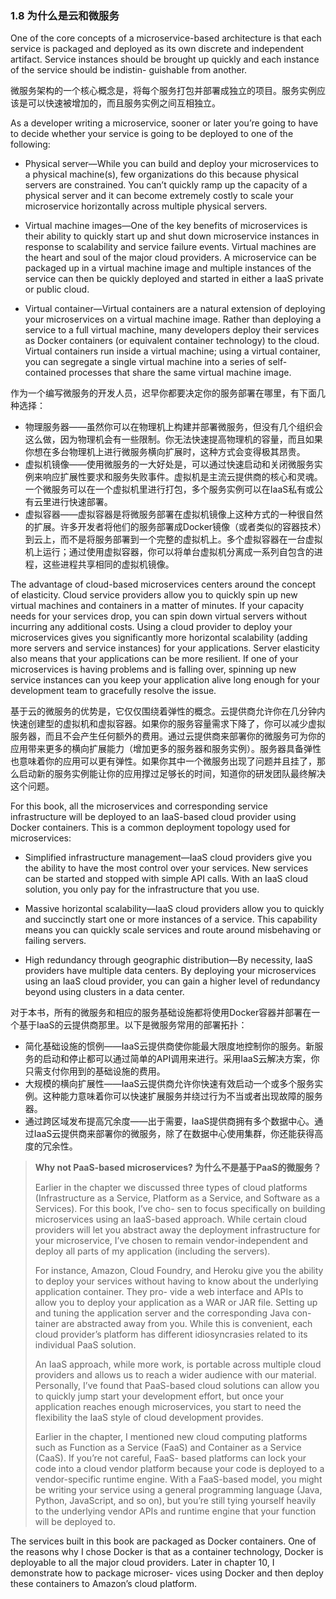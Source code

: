### 1.8 为什么是云和微服务

One of the core concepts of a microservice-based architecture is that each service is packaged and deployed as its own discrete and independent artifact. Service instances should be brought up quickly and each instance of the service should be indistin- guishable from another.

微服务架构的一个核心概念是，将每个服务打包并部署成独立的项目。服务实例应该是可以快速被增加的，而且服务实例之间互相独立。

As a developer writing a microservice, sooner or later you’re going to have to decide whether your service is going to be deployed to one of the following:

* Physical server—While you can build and deploy your microservices to a physical machine\(s\), few organizations do this because physical servers are constrained. You can’t quickly ramp up the capacity of a physical server and it can become extremely costly to scale your microservice horizontally across multiple physical servers.

* Virtual machine images—One of the key benefits of microservices is their ability to quickly start up and shut down microservice instances in response to scalability and service failure events. Virtual machines are the heart and soul of the major cloud providers. A microservice can be packaged up in a virtual machine image and multiple instances of the service can then be quickly deployed and started in either a IaaS private or public cloud.

* Virtual container—Virtual containers are a natural extension of deploying your microservices on a virtual machine image. Rather than deploying a service to a full virtual machine, many developers deploy their services as Docker containers \(or equivalent container technology\) to the cloud. Virtual containers run inside a virtual machine; using a virtual container, you can segregate a single virtual machine into a series of self-contained processes that share the same virtual machine image.

作为一个编写微服务的开发人员，迟早你都要决定你的服务部署在哪里，有下面几种选择：

* 物理服务器——虽然你可以在物理机上构建并部署微服务，但没有几个组织会这么做，因为物理机会有一些限制。你无法快速提高物理机的容量，而且如果你想在多台物理机上进行微服务横向扩展时，这种方式会变得极其昂贵。
* 虚拟机镜像——使用微服务的一大好处是，可以通过快速启动和关闭微服务实例来响应扩展性要求和服务失败事件。虚拟机是主流云提供商的核心和灵魂。一个微服务可以在一个虚拟机里进行打包，多个服务实例可以在IaaS私有或公有云里进行快速部署。
* 虚拟容器——虚拟容器是将微服务部署在虚拟机镜像上这种方式的一种很自然的扩展。许多开发者将他们的服务部署成Docker镜像（或者类似的容器技术）到云上，而不是将服务部署到一个完整的虚拟机上。多个虚拟容器在一台虚拟机上运行；通过使用虚拟容器，你可以将单台虚拟机分离成一系列自包含的进程，这些进程共享相同的虚拟机镜像。

The advantage of cloud-based microservices centers around the concept of elasticity. Cloud service providers allow you to quickly spin up new virtual machines and containers in a matter of minutes. If your capacity needs for your services drop, you can spin down virtual servers without incurring any additional costs. Using a cloud provider to deploy your microservices gives you significantly more horizontal scalability \(adding more servers and service instances\) for your applications. Server elasticity also means that your applications can be more resilient. If one of your microservices is having problems and is falling over, spinning up new service instances can you keep your application alive long enough for your development team to gracefully resolve the issue.

基于云的微服务的优势是，它仅仅围绕着弹性的概念。云提供商允许你在几分钟内快速创建型的虚拟机和虚拟容器。如果你的服务容量需求下降了，你可以减少虚拟服务器，而且不会产生任何额外的费用。通过云提供商来部署你的微服务可为你的应用带来更多的横向扩展能力（增加更多的服务器和服务实例）。服务器具备弹性也意味着你的应用可以更有弹性。如果你其中一个微服务出现了问题并且挂了，那么启动新的服务实例能让你的应用撑过足够长的时间，知道你的研发团队最终解决这个问题。

For this book, all the microservices and corresponding service infrastructure will be deployed to an IaaS-based cloud provider using Docker containers. This is a common deployment topology used for microservices:

* Simplified infrastructure management—IaaS cloud providers give you the ability to have the most control over your services. New services can be started and stopped with simple API calls. With an IaaS cloud solution, you only pay for the infrastructure that you use.

* Massive horizontal scalability—IaaS cloud providers allow you to quickly and succinctly start one or more instances of a service. This capability means you can quickly scale services and route around misbehaving or failing servers.

* High redundancy through geographic distribution—By necessity, IaaS providers have multiple data centers. By deploying your microservices using an IaaS cloud provider, you can gain a higher level of redundancy beyond using clusters in a data center.

对于本书，所有的微服务和相应的服务基础设施都将使用Docker容器并部署在一个基于IaaS的云提供商那里。以下是微服务常用的部署拓扑：

* 简化基础设施的惯例——IaaS云提供商使你能最大限度地控制你的服务。新服务的启动和停止都可以通过简单的API调用来进行。采用IaaS云解决方案，你只需支付你用到的基础设施的费用。
* 大规模的横向扩展性——IaaS云提供商允许你快速有效启动一个或多个服务实例。这种能力意味着你可以快速扩展服务并绕过行为不当或者出现故障的服务器。
* 通过跨区域发布提高冗余度——出于需要，IaaS提供商拥有多个数据中心。通过IaaS云提供商来部署你的微服务，除了在数据中心使用集群，你还能获得高度的冗余性。

> **Why not PaaS-based microservices? 为什么不是基于PaaS的微服务？**
>
> Earlier in the chapter we discussed three types of cloud platforms \(Infrastructure as a Service, Platform as a Service, and Software as a Services\). For this book, I’ve cho- sen to focus specifically on building microservices using an IaaS-based approach. While certain cloud providers will let you abstract away the deployment infrastructure for your microservice, I’ve chosen to remain vendor-independent and deploy all parts of my application \(including the servers\).
>
> For instance, Amazon, Cloud Foundry, and Heroku give you the ability to deploy your services without having to know about the underlying application container. They pro- vide a web interface and APIs to allow you to deploy your application as a WAR or JAR file. Setting up and tuning the application server and the corresponding Java con- tainer are abstracted away from you. While this is convenient, each cloud provider’s platform has different idiosyncrasies related to its individual PaaS solution.
>
> An IaaS approach, while more work, is portable across multiple cloud providers and allows us to reach a wider audience with our material. Personally, I’ve found that PaaS-based cloud solutions can allow you to quickly jump start your development effort, but once your application reaches enough microservices, you start to need the flexibility the IaaS style of cloud development provides.
>
> Earlier in the chapter, I mentioned new cloud computing platforms such as Function as a Service \(FaaS\) and Container as a Service \(CaaS\). If you’re not careful, FaaS- based platforms can lock your code into a cloud vendor platform because your code is deployed to a vendor-specific runtime engine. With a FaaS-based model, you might be writing your service using a general programming language \(Java, Python, JavaScript, and so on\), but you’re still tying yourself heavily to the underlying vendor APIs and runtime engine that your function will be deployed to.

The services built in this book are packaged as Docker containers. One of the reasons why I chose Docker is that as a container technology, Docker is deployable to all the major cloud providers. Later in chapter 10, I demonstrate how to package microser- vices using Docker and then deploy these containers to Amazon’s cloud platform.

